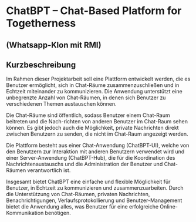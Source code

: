 # ChatBPT – Chat-Based Platform for Togetherness 
## (Whatsapp-Klon mit RMI)

## Kurzbeschreibung
Im Rahmen dieser Projektarbeit soll eine Plattform entwickelt werden, die es Benutzer
ermöglicht, sich in Chat-Räume zusammenzuschließen und in Echtzeit miteinander zu kommunizieren. Die Anwendung unterstützt eine unbegrenzte Anzahl von Chat-Räumen, in denen sich Benutzer zu verschiedenen Themen austauschen können.

Die Chat-Räume sind öffentlich, sodass Benutzer einem Chat-Raum beitreten und die Nach-richten von anderen Benutzer im Chat-Raum sehen können. Es gibt jedoch auch die Möglichkeit, private Nachrichten direkt zwischen Benutzern zu senden, die nicht im Chat-Raum angezeigt werden.

Die Plattform besteht aus einer Chat-Anwendung (ChatBPT-UI), welche von den Benutzern zur Interaktion mit anderen Benutzern verwendet wird und einer Server-Anwendung (ChatBPT-Hub), die für die Koordination des Nachrichtenaustauschs und die Administration der Benutzer und Chat-Räumen verantwortlich ist.

Insgesamt bietet ChatBPT eine einfache und flexible Möglichkeit für Benutzer, in Echtzeit zu kommunizieren und zusammenzuarbeiten. Durch die Unterstützung von Chat-Räumen, privaten Nachrichten, Benachrichtigungen, Verlaufsprotokollierung und Benutzer-Management bietet die Anwendung alles, was Benutzer für eine erfolgreiche Online-Kommunikation benötigen.

